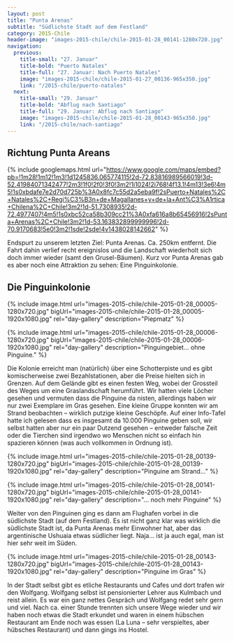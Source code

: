 ```yaml
---
layout: post
title: "Punta Arenas"
subtitle: "Südlichste Stadt auf dem Festland"
category: 2015-Chile
header-image: "images-2015-chile/chile-2015-01-28_00141-1280x720.jpg"
navigation:
  previous:
    title-small: "27. Januar"
    title-bold: "Puerto Natales"
    title-full: "27. Januar: Nach Puerto Natales"
    image: "images-2015-chile/chile-2015-01-27_00136-965x350.jpg"
    link: "/2015-chile/puerto-natales"
  next:
    title-small: "29. Januar"
    title-bold: "Abflug nach Santiago"
    title-full: "29. Januar: Abflug nach Santiago"
    image: "images-2015-chile/chile-2015-01-28_00143-965x350.jpg"
    link: "/2015-chile/nach-santiago"
---
```

## Richtung Punta Areans

{% include googlemaps.html url="https://www.google.com/maps/embed?pb=!1m28!1m12!1m3!1d1245836.065774115!2d-72.83816989566019!3d-52.41984071342477!2m3!1f0!2f0!3f0!3m2!1i1024!2i768!4f13.1!4m13!3e6!4m5!1s0xbdafe7e2d70d725b%3A0x8fc7c55d2a5eba9f!2sPuerto+Natales%2C+Natales%2C+Regi%C3%B3n+de+Magallanes+y+de+la+Ant%C3%A1rtica+Chilena%2C+Chile!3m2!1d-51.7308935!2d-72.4977407!4m5!1s0xbc52ca58b309cc21%3A0xfa616a8b65456916!2sPunta+Arenas%2C+Chile!3m2!1d-53.163832899999996!2d-70.9170683!5e0!3m2!1sde!2sde!4v1438028142662" %}

Endspurt zu unserem letzten Ziel: Punta Arenas. Ca. 250km entfernt. Die Fahrt dahin verlief recht ereignislos und die Landschaft wiederholt sich doch immer wieder (samt den Grusel-Bäumen). Kurz vor Punta Arenas gab es aber noch eine Attraktion zu sehen: Eine Pinguinkolonie.

## Die Pinguinkolonie

{% include image.html url="images-2015-chile/chile-2015-01-28_00005-1280x720.jpg" bigUrl="images-2015-chile/chile-2015-01-28_00005-1920x1080.jpg" rel="day-gallery" description="Piepmatz" %}

{% include image.html url="images-2015-chile/chile-2015-01-28_00006-1280x720.jpg" bigUrl="images-2015-chile/chile-2015-01-28_00006-1920x1080.jpg" rel="day-gallery" description="Pinguingebiet... ohne Pinguine." %}

Die Kolonie erreicht man (natürlich) über eine Schotterpiste und es gibt komischerweise zwei Bezahlstationen, aber die Preise hielten sich in Grenzen. Auf dem Gelände gibt es einen festen Weg, wobei der Grossteil des Weges um eine Graslandschaft herumführt. Wir hatten viele Löcher gesehen und vermuten dass die Pinguine da nisten, allerdings haben wir nur zwei Exemplare im Gras gesehen. Eine kleine Gruppe konnten wir am Strand beobachten – wirklich putzige kleine Geschöpfe. Auf einer Info-Tafel hatte ich gelesen dass es insgesamt da 10.000 Pinguine geben soll, wir selbst hatten aber nur ein paar Dutzend gesehen – entweder falsche Zeit oder die Tierchen sind irgendwo wo Menschen nicht so einfach hin spazieren können (was auch vollkommen in Ordnung ist).

{% include image.html url="images-2015-chile/chile-2015-01-28_00139-1280x720.jpg" bigUrl="images-2015-chile/chile-2015-01-28_00139-1920x1080.jpg" rel="day-gallery" description="Pinguine am Strand..." %}

{% include image.html url="images-2015-chile/chile-2015-01-28_00141-1280x720.jpg" bigUrl="images-2015-chile/chile-2015-01-28_00141-1920x1080.jpg" rel="day-gallery" description="... noch mehr Pinguine" %}

Weiter von den Pinguinen ging es dann am Flughafen vorbei in die südlichste Stadt (auf dem Festland). Es ist nicht ganz klar was wirklich die südlichste Stadt ist, da Punta Arenas mehr Einwohner hat, aber das argentinische Ushuaia etwas südlicher liegt. Naja… ist ja auch egal, man ist hier sehr weit im Süden.

{% include image.html url="images-2015-chile/chile-2015-01-28_00143-1280x720.jpg" bigUrl="images-2015-chile/chile-2015-01-28_00143-1920x1080.jpg" rel="day-gallery" description="Pinguine im Gras" %}

In der Stadt selbst gibt es etliche Restaurants und Cafes und dort trafen wir den Wolfgang. Wolfgang selbst ist pensionierter Lehrer aus Kulmbach und reist allein. Es war ein ganz nettes Gespräch und Wolfgang redet sehr gern und viel. Nach ca. einer Stunde trennten sich unsere Wege wieder und wir haben noch etwas die Stadt erkundet und waren in einem hübschen Restaurant am Ende noch was essen (La Luna – sehr verspieltes, aber hübsches Restaurant) und dann gings ins Hostel.
